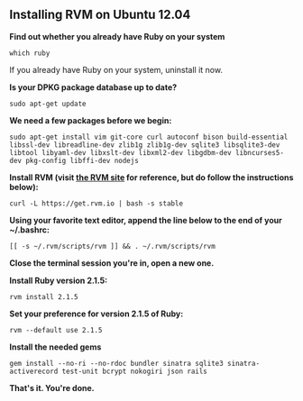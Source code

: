 ## Installing RVM on Ubuntu 12.04

**Find out whether you already have Ruby on your system**

```
which ruby
```
If you already have Ruby on your system, uninstall it now.

**Is your DPKG package database up to date?**
```
sudo apt-get update
```
**We need a few packages before we begin:**
```
sudo apt-get install vim git-core curl autoconf bison build-essential libssl-dev libreadline-dev zlib1g zlib1g-dev sqlite3 libsqlite3-dev libtool libyaml-dev libxslt-dev libxml2-dev libgdbm-dev libncurses5-dev pkg-config libffi-dev nodejs
```
**Install RVM (visit [the RVM site](https://rvm.io/rvm/install/) for reference, but do follow the instructions below):**
```
curl -L https://get.rvm.io | bash -s stable
```
**Using your favorite text editor, append the line below to the end of your ~/.bashrc:**
```
[[ -s ~/.rvm/scripts/rvm ]] && . ~/.rvm/scripts/rvm
```
**Close the terminal session you're in, open a new one.**

**Install Ruby version 2.1.5:**
```
rvm install 2.1.5
```
**Set your preference for version 2.1.5 of Ruby:**
```
rvm --default use 2.1.5
```
**Install the needed gems**
```
gem install --no-ri --no-rdoc bundler sinatra sqlite3 sinatra-activerecord test-unit bcrypt nokogiri json rails
```
**That's it. You're done.**
